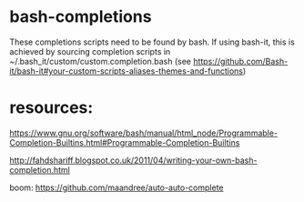 # bash-completions

These completions scripts need to be found by bash. If using bash-it, this is achieved by sourcing completion scripts in ~/.bash_it/custom/custom.completion.bash
(see https://github.com/Bash-it/bash-it#your-custom-scripts-aliases-themes-and-functions)

# resources:
https://www.gnu.org/software/bash/manual/html_node/Programmable-Completion-Builtins.html#Programmable-Completion-Builtins

http://fahdshariff.blogspot.co.uk/2011/04/writing-your-own-bash-completion.html


boom:
https://github.com/maandree/auto-auto-complete
